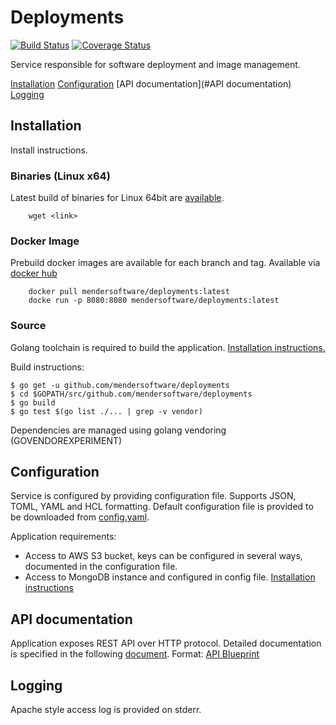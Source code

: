 # Deployments
[![Build Status](https://travis-ci.com/mendersoftware/deployments.svg?token=rx8YqsZ2ZyaopcMPmDmo&branch=master)](https://travis-ci.com/mendersoftware/deployments)
[![Coverage Status](https://coveralls.io/repos/mendersoftware/artifacts/badge.svg?branch=master&service=github&t=xZ0vYT)](https://coveralls.io/github/mendersoftware/artifacts?branch=master)

Service responsible for software deployment and image management.

[Installation](#Installation)
[Configuration](#Configuration)
[API documentation](#API documentation)
[Logging](#Logging)

## Installation

Install instructions.

### Binaries (Linux x64)

Latest build of binaries for Linux 64bit are [available](LINK).

```
    wget <link>
```
    
### Docker Image

Prebuild docker images are available for each branch and tag. Available via [docker hub](https://hub.docker.com/r/mendersoftware/deployments/)

```
    docker pull mendersoftware/deployments:latest
    docke run -p 8080:8080 mendersoftware/deployments:latest 
```

### Source

Golang toolchain is required to build the application. [Installation instructions.](https://golang.org/doc/install)

Build instructions:

```
$ go get -u github.com/mendersoftware/deployments
$ cd $GOPATH/src/github.com/mendersoftware/deployments
$ go build
$ go test $(go list ./... | grep -v vendor)
```

Dependencies are managed using golang vendoring (GOVENDOREXPERIMENT)

## Configuration

Service is configured by providing configuration file. Supports JSON, TOML, YAML and HCL formatting.
Default configuration file is provided to be downloaded from [config.yaml](https://github.com/mendersoftware/deployments/blob/master/config.yaml).

Application requirements:
* Access to AWS S3 bucket, keys can be configured in several ways, documented in the configuration file.
* Access to MongoDB instance and configured in config file. [Installation instructions](https://www.mongodb.org/downloads#)

## API documentation

Application exposes REST API over HTTP protocol. Detailed documentation is specified in the following [document](https://github.com/mendersoftware/deployments/blob/master/docs/api_spec.md).
Format: [API Blueprint](https://apiblueprint.org)


## Logging

Apache style access log is provided on stderr.

